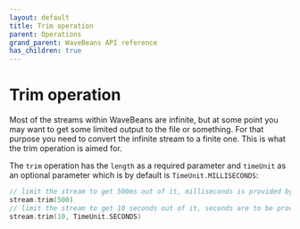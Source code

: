 ```yaml
---
layout: default
title: Trim operation
parent: Operations
grand_parent: WaveBeans API reference
has_children: true
---
```

Trim operation
=======

Most of the streams within WaveBeans are infinite, but at some point you may want to get some limited output to the file or something. For that purpose you need to convert the infinite stream to a finite one. This is what the trim operation is aimed for.

The `trim` operation has the `length` as a required parameter and `timeUnit` as an optional parameter which is by default is `TimeUnit.MILLISECONDS`:

```kotlin
// limit the stream to get 500ms out of it, milliseconds is provided by default.
stream.trim(500)
// limit the stream to get 10 seconds out of it, seconds are to be provided explicitly.
stream.trim(10, TimeUnit.SECONDS)
```